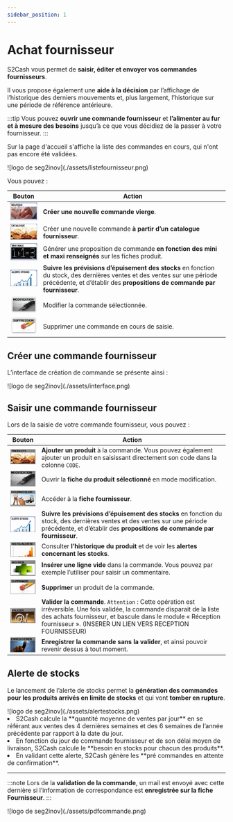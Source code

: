 ```yaml
---
sidebar_position: 1
---
```


# Achat fournisseur

S2Cash vous permet de **saisir, éditer et envoyer vos commandes fournisseurs**. 

Il vous propose également une **aide à la décision** par l’affichage de l’historique des derniers mouvements et, plus largement, l’historique sur une période de référence antérieure.

:::tip
Vous pouvez **ouvrir une commande fournisseur** et **l’alimenter au fur et à mesure des besoins** jusqu’à ce que vous décidiez de la passer à votre fournisseur.
:::

Sur la page d'accueil s'affiche la liste des commandes en cours, qui n'ont pas encore été validées. 

<div className="contenaireImg">
    ![logo de seg2inov](./assets/listefournisseur.png)
    </div>

Vous pouvez :

|Bouton |Action |
|:--:|------|
| ![illustration aspect test](./assets/nouveau.PNG) | **Créer une nouvelle commande vierge**. |
| ![illustration aspect test](./assets/catalogue.PNG) | Créer une nouvelle commande **à partir d’un catalogue fournisseur**. |
| ![illustration aspect test](./assets/minimaxi.PNG) | Générer une proposition de commande **en fonction des mini et maxi renseignés** sur les fiches produit. |
| ![illustration aspect test](./assets/alerte.PNG) | **Suivre les prévisions d’épuisement des stocks** en fonction du stock, des dernières ventes et des ventes sur une période précédente, et d’établir des **propositions de commande par fournisseur**. | 
| ![illustration aspect test](./assets/modification.PNG) | Modifier la commande sélectionnée. | 
| ![illustration aspect test](./assets/suppression.PNG) | Supprimer une commande en cours de saisie. |

## Créer une commande fournisseur

L’interface de création de commande se présente ainsi :

<div className="contenaireImg">
    ![logo de seg2inov](./assets/interface.png)
    </div>

## Saisir une commande fournisseur

Lors de la saisie de votre commande fournisseur, vous pouvez : 

|Bouton |Action |
|:--:|------|
| ![illustration aspect test](./assets/produits.PNG) | **Ajouter un produit** à la commande. Vous pouvez également ajouter un produit en saisissant directement son code dans la colonne ```CODE```. |
| ![illustration aspect test](./assets/modification2.PNG) | Ouvrir la **fiche du produit sélectionné** en mode modification. |
| ![illustration aspect test](./assets/fournisseur.PNG) | Accéder à la **fiche fournisseur**. |
| ![illustration aspect test](./assets/alerte.PNG) | **Suivre les prévisions d’épuisement des stocks** en fonction du stock, des dernières ventes et des ventes sur une période précédente, et d’établir des **propositions de commande par fournisseur**. | 
| ![illustration aspect test](./assets/historique.PNG) | Consulter **l’historique du produit** et de voir les **alertes concernant les stocks**. | 
| ![illustration aspect test](./assets/inserer.PNG) | **Insérer une ligne vide** dans la commande. Vous pouvez par exemple l’utiliser pour saisir un commentaire. |
| ![illustration aspect test](./assets/supprimer.PNG) | **Supprimer** un produit de la commande. |
| ![illustration aspect test](./assets/valider.PNG) |  **Valider la commande**. ```Attention``` : Cette opération est irréversible. Une fois validée, la commande disparait de la liste des achats fournisseur, et bascule dans le module « Réception fournisseur ». (INSERER UN LIEN VERS RECEPTION FOURNISSEUR) |
| ![illustration aspect test](./assets/enregistrer.PNG) | **Enregistrer la commande sans la valider**, et ainsi pouvoir revenir dessus à tout moment. |

## Alerte de stocks

Le lancement de l’alerte de stocks permet la **génération des commandes pour les produits arrivés en limite de stocks** et qui vont **tomber en rupture**.

<div className="contenaireImg">
    ![logo de seg2inov](./assets/alertestocks.png)
    </div>

<li> S2Cash calcule la **quantité moyenne de ventes par jour** en se référant aux ventes des 4 dernières semaines et des 6 semaines de l’année précédente par rapport à la date du jour. </li>

<li> En fonction du jour de commande fournisseur et de son délai moyen de livraison, S2Cash calcule le **besoin en stocks pour chacun des produits**. </li>

<li> En validant cette alerte, S2Cash génère les **pré commandes en attente de confirmation**. </li>

----------------

:::note
Lors de la **validation de la commande**, un mail est envoyé avec cette dernière si l’information de correspondance est **enregistrée sur la fiche Fournisseur**. 
:::

<div className="contenaireImg">
    ![logo de seg2inov](./assets/pdfcommande.png)
    </div>